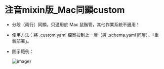 # 注音mixin版_Mac同顯custom

- 分段（兩行）同顯，只適用於 Mac 鼠鬚管，其他作業系統不適用！

- 使用方法：將 .custom.yaml 檔案拉到上一層（與 .schema.yaml 同層），「重新部署」。

- 圖示範例：

  ![image](https://user-images.githubusercontent.com/54584047/209621048-17fd42d5-86a1-4bfc-925d-f9302b909ba9.png))
